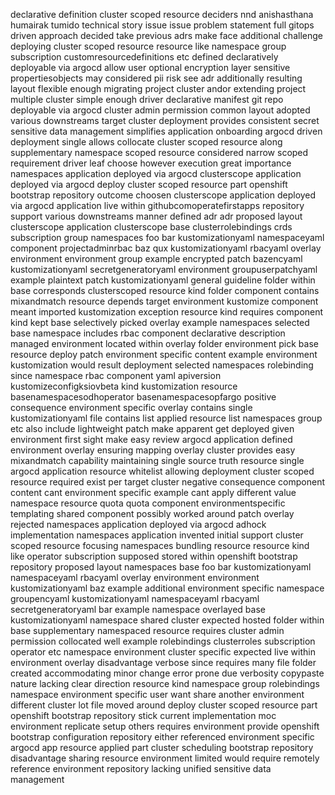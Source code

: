 declarative definition cluster scoped resource deciders nnd anishasthana humairak tumido technical story issue issue problem statement full gitops driven approach decided take previous adrs make face additional challenge deploying cluster scoped resource resource like namespace group subscription customresourcedefinitions etc defined declaratively deployable via argocd allow user optional encryption layer sensitive propertiesobjects may considered pii risk see adr additionally resulting layout flexible enough migrating project cluster andor extending project multiple cluster simple enough driver declarative manifest git repo deployable via argocd cluster admin permission common layout adopted various downstreams target cluster deployment provides consistent secret sensitive data management simplifies application onboarding argocd driven deployment single allows collocate cluster scoped resource along supplementary namespace scoped resource considered narrow scoped requirement driver leaf choose however execution great importance namespaces application deployed via argocd clusterscope application deployed via argocd deploy cluster scoped resource part openshift bootstrap repository outcome choosen clusterscope application deployed via argocd application live within githubcomoperatefirstapps repository support various downstreams manner defined adr adr proposed layout clusterscope application clusterscope base clusterrolebindings crds subscription group namespaces foo bar kustomizationyaml namespaceyaml component projectadminrbac baz qux kustomizationyaml rbacyaml overlay environment environment group example encrypted patch bazencyaml kustomizationyaml secretgeneratoryaml environment groupuserpatchyaml example plaintext patch kustomizationyaml general guideline folder within base corresponds clusterscoped resource kind folder component contains mixandmatch resource depends target environment kustomize component meant imported kustomization exception resource kind requires component kind kept base selectively picked overlay example namespaces selected base namespace includes rbac component declarative description managed environment located within overlay folder environment pick base resource deploy patch environment specific content example environment kustomization would result deployment selected namespaces rolebinding since namespace rbac component yaml apiversion kustomizeconfigksiovbeta kind kustomization resource basenamespacesodhoperator basenamespacesopfargo positive consequence environment specific overlay contains single kustomizationyaml file contains list applied resource list namespaces group etc also include lightweight patch make apparent get deployed given environment first sight make easy review argocd application defined environment overlay ensuring mapping overlay cluster provides easy mixandmatch capability maintaining single source truth resource single argocd application resource whitelist allowing deployment cluster scoped resource required exist per target cluster negative consequence component content cant environment specific example cant apply different value namespace resource quota quota component environmentspecific templating shared component possibly worked around patch overlay rejected namespaces application deployed via argocd adhock implementation namespaces application invented initial support cluster scoped resource focusing namespaces bundling resource resource kind like operator subscription supposed stored within openshift bootstrap repository proposed layout namespaces base foo bar kustomizationyaml namespaceyaml rbacyaml overlay environment environment kustomizationyaml baz example additional environment specific namespace groupencyaml kustomizationyaml namespaceyaml rbacyaml secretgeneratoryaml bar example namespace overlayed base kustomizationyaml namespace shared cluster expected hosted folder within base supplementary namespaced resource requires cluster admin permission collocated well example rolebindings clusterroles subscription operator etc namespace environment cluster specific expected live within environment overlay disadvantage verbose since requires many file folder created accommodating minor change error prone due verbosity copypaste nature lacking clear direction resource kind namespace group rolebindings namespace environment specific user want share another environment different cluster lot file moved around deploy cluster scoped resource part openshift bootstrap repository stick current implementation moc environment replicate setup others requires environment provide openshift bootstrap configuration repository either referenced environment specific argocd app resource applied part cluster scheduling bootstrap repository disadvantage sharing resource environment limited would require remotely reference environment repository lacking unified sensitive data management